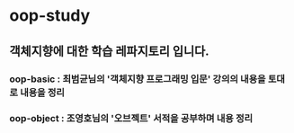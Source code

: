 # oop-study
## 객체지향에 대한 학습 레파지토리 입니다.
  ### oop-basic : 최범균님의 '객체지향 프로그래밍 입문' 강의의 내용을 토대로 내용을 정리
  ### oop-object : 조영호님의 '오브젝트' 서적을 공부하며 내용 정리

